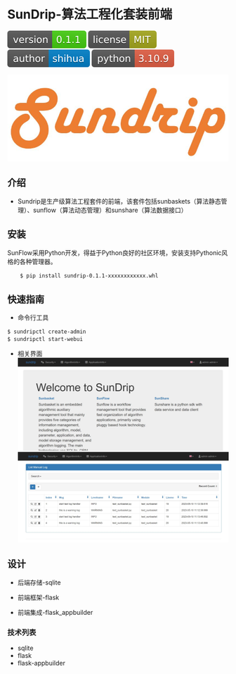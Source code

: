 # SunDrip-算法工程化套装前端

![shields_version](/static/shields_version.svg)    ![shields_license](/static/shields_license.svg)    ![shields_author](/static/shields_author.svg)    ![shiedls_python](/static/shields_python.svg)

![sundripsymbol](/static/sundripsymbol.JPG)


## 介绍
+ Sundrip是生产级算法工程套件的前端，该套件包括sunbaskets（算法静态管理）、sunflow（算法动态管理）和sunshare（算法数据接口）

## 安装

SunFlow采用Python开发，得益于Python良好的社区环境，安装支持Pythonic风格的各种管理器。

```bash
	$ pip install sundrip-0.1.1-xxxxxxxxxxxx.whl
```


## 快速指南
+ 命令行工具

```bash
$ sundripctl create-admin
$ sundripctl start-webui
```

+ 相关界面
![webui](/static/webui_1.jpg)
![webui](/static/webui_2.jpg)


## 设计
+ 后端存储-sqlite

+ 前端框架-flask

+ 前端集成-flask_appbuilder

  


### 技术列表
+ sqlite
+ flask
+ flask-appbuilder

